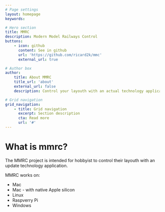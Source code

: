 ```yaml
---
# Page settings
layout: homepage
keywords:

# Hero section
title: MMRC
description: Modern Model Railways Control
buttons:
    - icon: github
      content: See in github
      url: 'https://github.com/ricard2k/mmc'
      external_url: true

# Author box
author:
    title: About MMRC
    title_url: 'about'
    external_url: false
    description: Control your layouth with an actual technology application

# Grid navigation
grid_navigation:
    - title: Grid navigation
      excerpt: Section description
      cta: Read more
      url: '#'
---
```

# What is mmrc?
The MMRC project is intended for hobbyist to control their layouth with an update technology application. 

MMRC works on:

- Mac
- Mac - with native Apple silicon
- Linux
- Raspverry Pi
- Windows
